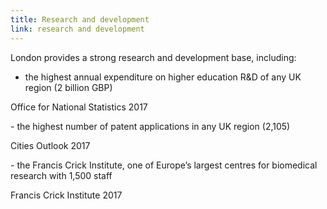```yaml
---
title: Research and development
link: research and development
---
```

London provides a strong research and development base, including: 


- the highest annual expenditure on higher education R&D of any UK region (2 billion GBP)
<div class="region--small-text"><p>Office for National Statistics 2017</p></div>
- the highest number of patent applications in any UK region (2,105)
<div class="region--small-text"><p>Cities Outlook 2017</p></div>
- the Francis Crick Institute, one of Europe’s largest centres for biomedical research with 1,500 staff
<div class="region--small-text"><p>Francis Crick Institute 2017</p></div>
